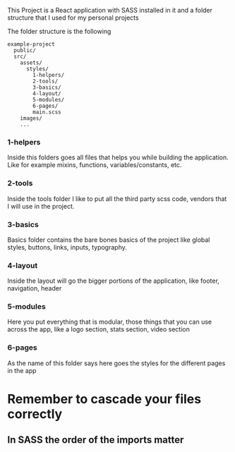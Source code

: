 This Project is a React application with SASS installed in it and a folder structure that I used for my personal projects

The folder structure is the following

```
example-project
  public/
  src/
    assets/
      styles/
        1-helpers/
        2-tools/
        3-basics/
        4-layout/
        5-modules/
        6-pages/
        main.scss
    images/
    ...
```

### 1-helpers

Inside this folders goes all files that helps you while building the application. Like for example mixins, functions, variables/constants, etc.

### 2-tools

Inside the tools folder I like to put all the third party scss code, vendors that I will use in the project.

### 3-basics

Basics folder contains the bare bones basics of the project like global styles, buttons, links, inputs, typography.

### 4-layout

Inside the layout will go the bigger portions of the application, like footer, navigation, header

### 5-modules

Here you put everything that is modular, those things that you can use across the app, like a logo section, stats section, video section

### 6-pages

As the name of this folder says here goes the styles for the different pages in the app

# Remember to cascade your files correctly

## In SASS the order of the imports matter
